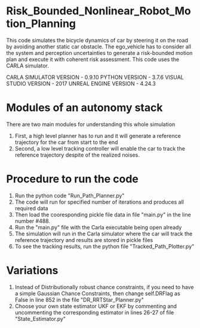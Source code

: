 # Risk_Bounded_Nonlinear_Robot_Motion_Planning
This code simulates the bicycle dynamics of car by steering it on the road by avoiding another static car obstacle. The ego_vehicle has to consider all the system and perception uncertainties to generate a risk-bounded motion plan and execute it with coherent risk assessment. This code uses the CARLA simulator.

CARLA SIMULATOR VERSION - 0.9.10
PYTHON VERSION          - 3.7.6
VISUAL STUDIO VERSION   - 2017
UNREAL ENGINE VERSION   - 4.24.3

# Modules of an autonomy stack
There are two main modules for understanding this whole simulation
1. First, a high level planner has to run and it will generate a reference trajectory for the car from start to the end
2. Second, a low level tracking controller will enable the car to track the reference trajectory despite of the realized noises.

# Procedure to run the code
1. Run the python code "Run_Path_Planner.py"
2. The code will run for specified number of iterations and produces all required data
3. Then load the cooresponding pickle file data in file "main.py" in the line number #488.
4. Run the "main.py" file with the Carla executable being open already
5. The simulation will run in the Carla simulator where the car will track the reference trajectory and results are stored in pickle files
6. To see the tracking results, run the python file "Tracked_Path_Plotter.py"

# Variations
1. Instead of Distributionally robust chance constraints, if you need to have a simple Gaussian Chance Constraints, then change self.DRFlag as False in line 852 in the file "DR_RRTStar_Planner.py"
2. Choose your own state estimator UKF or EKF by commenting and uncommenting the corresponding estimator in lines 26-27 of file "State_Estimator.py"

